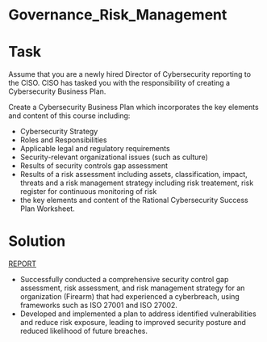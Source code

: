 # Governance_Risk_Management

# Task

Assume that you are a newly hired Director of Cybersecurity reporting to the CISO. CISO has tasked you with the responsibility of creating a Cybersecurity Business Plan.

Create a Cybersecurity Business Plan which incorporates the key elements and content of this course including:

* Cybersecurity Strategy
* Roles and Responsibilities
* Applicable legal and regulatory requirements
* Security-relevant organizational issues (such as culture)
* Results of security controls gap assessment
* Results of a risk assessment including assets, classification, impact, threats and a risk management strategy including risk treatement, risk register for continuous monitoring of risk
* the key elements and content of the Rational Cybersecurity Success Plan Worksheet.


# Solution

[REPORT](https://github.com/Prajwalmithun/Governance_Risk_Management/blob/main/PDF_Cybersecurity_Business_Plan.pdf) 
* Successfully conducted a comprehensive security control gap assessment, risk assessment, and risk management strategy for an organization (Firearm) that had experienced a cyberbreach, using frameworks such as ISO 27001 and ISO 27002. 
* Developed and implemented a plan to address identified vulnerabilities and reduce risk exposure, leading to improved security posture and reduced likelihood of future breaches.
